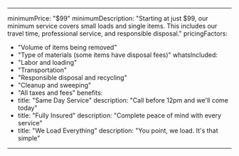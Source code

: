 
---
minimumPrice: "$99"
minimumDescription: "Starting at just $99, our minimum service covers small loads and single items. This includes our travel time, professional service, and responsible disposal."
pricingFactors:
  - "Volume of items being removed"
  - "Type of materials (some items have disposal fees)"
whatsIncluded:
  - "Labor and loading"
  - "Transportation"
  - "Responsible disposal and recycling"
  - "Cleanup and sweeping"
  - "All taxes and fees"
benefits:
  - title: "Same Day Service"
    description: "Call before 12pm and we'll come today"
  - title: "Fully Insured"
    description: "Complete peace of mind with every service"
  - title: "We Load Everything"
    description: "You point, we load. It's that simple"
---

